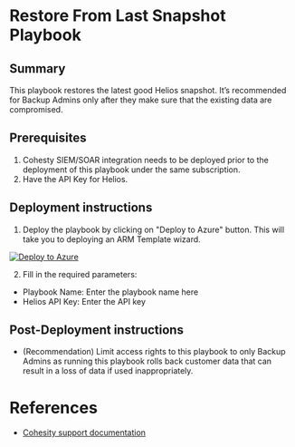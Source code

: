 # Restore From Last Snapshot Playbook
## Summary
This playbook restores the latest good Helios snapshot. It’s recommended for Backup Admins only after they make sure that the existing data are compromised.

## Prerequisites
1. Cohesty SIEM/SOAR integration needs to be deployed prior to the deployment of this playbook under the same subscription.
2. Have the API Key for Helios.

## Deployment instructions
1. Deploy the playbook by clicking on "Deploy to Azure" button. This will take you to deploying an ARM Template wizard.

[![Deploy to Azure](https://aka.ms/deploytoazurebutton)](https://portal.azure.com/#create/Microsoft.Template)

2. Fill in the required parameters:
* Playbook Name: Enter the playbook name here
* Helios API Key: Enter the API key

## Post-Deployment instructions
* (Recommendation) Limit access rights to this playbook to only Backup Admins as running this playbook rolls back customer data that can result in a loss of data if used inappropriately.

#  References
 - [Cohesity support documentation](https://docs.cohesity.com/ui/login?redirectPath=%2FHomePage%2FContent%2FTechGuides%2FTechnicalGuides.htm)
